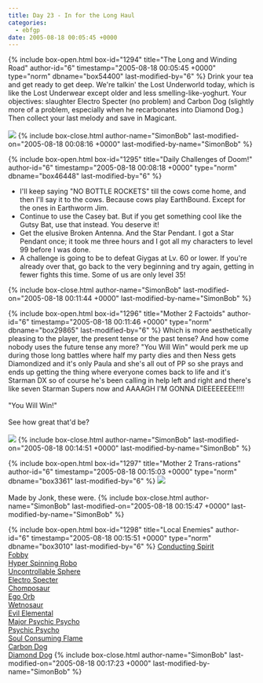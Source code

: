 ```yaml
---
title: Day 23 - In for the Long Haul
categories:
  - ebfgp
date: 2005-08-18 00:05:45 +0000
---
```

{% include box-open.html box-id="1294" title="The Long and Winding Road" author-id="6" timestamp="2005-08-18 00:05:45 +0000" type="norm" dbname="box54400" last-modified-by="6" %}
Drink your tea and get ready to get deep.  We're talkin' the Lost Underworld today, which is like the Lost Underwear except older and less smelling-like-yoghurt.  Your objectives: slaughter Electro Specter (no problem) and Carbon Dog (slightly more of a problem, especially when he recarbonates into Diamond Dog.)  Then collect your last melody and save in Magicant.<br />
<br />
<img src="http://classic.starmen.net/ebfgp/img/eb23.png" />
{% include box-close.html author-name="SimonBob" last-modified-on="2005-08-18 00:08:16 +0000" last-modified-by-name="SimonBob" %}

{% include box-open.html box-id="1295" title="Daily Challenges of Doom!" author-id="6" timestamp="2005-08-18 00:08:18 +0000" type="norm" dbname="box46448" last-modified-by="6" %}
<ul>
<li>I'll keep saying "NO BOTTLE ROCKETS" till the cows come home, and then I'll say it to the cows. Because cows play EarthBound.  Except for the ones in Earthworm Jim.</li>
<li>Continue to use the Casey bat. But if you get something cool like the Gutsy Bat, use that instead. You deserve it!</li>
<li>Get the elusive Broken Antenna. And the Star Pendant. I got a Star Pendant once; it took me three hours and I got all my characters to level 99 before I was done.</li>
<li>A challenge is going to be to defeat Giygas at Lv. 60 or lower.  If you're already over that, go back to the very beginning and try again, getting in fewer fights this time.  Some of us are only level 35!</li>
</ul>
{% include box-close.html author-name="SimonBob" last-modified-on="2005-08-18 00:11:44 +0000" last-modified-by-name="SimonBob" %}

{% include box-open.html box-id="1296" title="Mother 2 Factoids" author-id="6" timestamp="2005-08-18 00:11:46 +0000" type="norm" dbname="box29865" last-modified-by="6" %}
Which is more aesthetically pleasing to the player, the present tense or the past tense?  And how come nobody uses the future tense any more?  "You Will Win" would perk me up during those long battles where half my party dies and then Ness gets Diamondized and it's only Paula and she's all out of PP so she prays and ends up getting the thing where everyone comes back to life and it's Starman DX so of course he's been calling in help left and right and there's like seven Starman Supers now and AAAAGH I'M GONNA DIEEEEEEEE!!!!<br />
<br />
"You Will Win!"<br />
<br />
See how great that'd be?<br />
<br />
<img src="http://classic.starmen.net/ebfgp/img/mo23.gif" />
{% include box-close.html author-name="SimonBob" last-modified-on="2005-08-18 00:14:51 +0000" last-modified-by-name="SimonBob" %}

{% include box-open.html box-id="1297" title="Mother 2 Trans-rations" author-id="6" timestamp="2005-08-18 00:15:03 +0000" type="norm" dbname="box3361" last-modified-by="6" %}
<img src="http://classic.starmen.net/ebfgp/trans/tr23.gif" /><br />
<br />
Made by Jonk, these were.
{% include box-close.html author-name="SimonBob" last-modified-on="2005-08-18 00:15:47 +0000" last-modified-by-name="SimonBob" %}

{% include box-open.html box-id="1298" title="Local Enemies" author-id="6" timestamp="2005-08-18 00:15:51 +0000" type="norm" dbname="box3010" last-modified-by="6" %}
<a href="/mother2/ebdb/enemies.php?enemy=18">Conducting Spirit</a><br />
<a href="/mother2/ebdb/enemies.php?enemy=98">Fobby</a><br />
<a href="/mother2/ebdb/enemies.php?enemy=52">Hyper Spinning Robo</a><br />
<a href="/mother2/ebdb/enemies.php?enemy=70">Uncontrollable Sphere</a><br />
<a href="/mother2/ebdb/enemies.php?enemy=115">Electro Specter</a><br />
<a href="/mother2/ebdb/enemies.php?enemy=35">Chomposaur</a><br />
<a href="/mother2/ebdb/enemies.php?enemy=126">Ego Orb</a><br />
<a href="/mother2/ebdb/enemies.php?enemy=34">Wetnosaur</a><br />
<a href="/mother2/ebdb/enemies.php?enemy=19">Evil Elemental</a><br />
<a href="/mother2/ebdb/enemies.php?enemy=142">Major Psychic Psycho</a><br />
<a href="/mother2/ebdb/enemies.php?enemy=141">Psychic Psycho</a><br />
<a href="/mother2/ebdb/enemies.php?enemy=146">Soul Consuming Flame</a><br />
<a href="/mother2/ebdb/enemies.php?enemy=26">Carbon Dog</a><br />
<a href="/mother2/ebdb/enemies.php?enemy=82">Diamond Dog</a>
{% include box-close.html author-name="SimonBob" last-modified-on="2005-08-18 00:17:23 +0000" last-modified-by-name="SimonBob" %}
